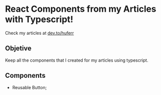 # React Components from my Articles with Typescript!

Check my articles at [dev.to/huferr](https://dev.to/huferr)

## Objetive

Keep all the components that I created for my articles using typescript.

## Components

- Reusable Button;
